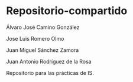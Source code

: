 Repositorio-compartido
======================

Álvaro José Camino González

Jose Luis Romero Olmo

Juan Miguel Sánchez Zamora

Juan Antonio Rodríguez de la Rosa



Repositorio para las prácticas de IS.
